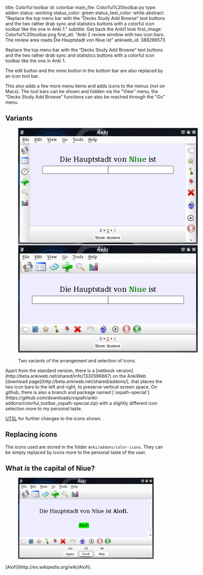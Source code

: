 title: Colorful toolbar
id: colorbar
main_file: Colorful%20toolbar.py
type: addon
status: working
status_color: green
status_text_color: white
abstract: "Replace the top menu bar with the “Decks Study Add Browse”
text buttons and the two rather drab sync and statistics buttons with
a colorful icon toolbar like the one in Anki 1."
subtitle: Get back the Anki1 look
first_image: Colorful%20toolbar.png
first_alt: "Anki 2 review window with two icon bars. The review area
reads Die Hauptstadt von Niue ist"
ankiweb_id: 388296573

Replace the top menu bar with the “Decks Study Add Browse” text
buttons and the two rather drab sync and statistics buttons with a
colorful icon toolbar like the one in Anki 1.

The edit button and the more button in the bottom bar are also
replaced by an icon tool bar.

This also adds a few more menu items and adds icons to the menus (not on Macs).
The tool bars can be shown and hidden via the "View" menu, the “Decks
Study Add Browse” functions can also be reached through the "Go" menu.



## Variants

<figure style="width:562px;" class="clear">

<img src="images/toolbar%20netbook.png"
alt="Anki 2 with the tool bar at the left and right.  The review area
reads Die Hauptstadt von Niue ist">
<img src="images/toolbar%20ospalh.png"
alt="Anki 2 with a study icon and an undo icon.  The
review area reads Die Hauptstadt von Niue ist">
<figcaption>
    Two variants of the arrangement and selection of icons.
    </figcaption>
</figure>
Apart from the standard version, there is a
[netbook version](http://beta.ankiweb.net/shared/info/1330596667)
on the AnkiWeb
[download page](http://beta.ankiweb.net/shared/addons/), that places
the two icon bars to the left and right, to preserve vertical screen
space. On github, there is also a branch and package named
[`ospalh-special`](https://github.com/downloads/ospalh/anki-addons/colorful_toolbar_ospalh-special.zip)
with a slightly different icon selection more to my personal taste.


[UTSL](http://www.jargon.net/jargonfile/u/UTSL.html) for further
changes to the icons shown.

## Replacing icons

The icons used are stored in the folder
`Anki/addons/color-icons`. They can be simply replaced by icons more to the
personal taste of the user.

## What *is* the capital of Niue?

<figure><img src="images/Niue%20Alofi.png" alt="Anki
2. The review area reads Die Hauptstadt von Niue ist Alofi"> </figure>
[Alofi](http://en.wikipedia.org/wiki/Alofi).

